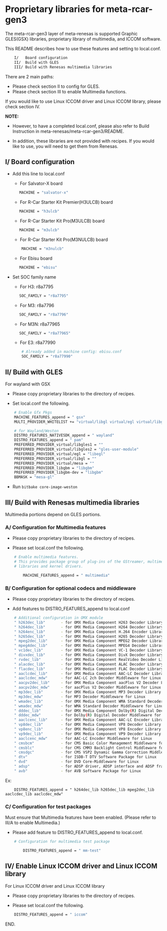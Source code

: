 # Proprietary libraries for meta-rcar-gen3


The meta-rcar-gen3 layer of meta-renesas is supported Graphic GLES(GSX)
libraries, proprietary library of multimedia, and ICCOM software.

This README describes how to use these features and setting to local.conf.

```bash
    I/   Board configuration
    II/  Build with GLES
    III/ Build with Renesas multimedia libraries
```

There are 2 main paths:

* Please check section II to config for GLES.
* Please check section III to enable Multimedia functions.

If you would like to use Linux ICCOM driver and Linux ICCOM library, please
check section IV.

**NOTE:**

* However, to have a completed local.conf, please also refer to Build
Instruction in meta-renesas/meta-rcar-gen3/README.

* In addition, these libraries are not provided with recipes. If you would like
to use, you will need to get them from Renesas.

## I/ Board configuration


* Add this line to local.conf

    * For Salvator-X board

    ```bash
       MACHINE = "salvator-x"
    ```

    * For R-Car Starter Kit Premier(H3ULCB) board

    ```bash
       MACHINE = "h3ulcb"
    ```

    * For R-Car Starter Kit Pro(M3ULCB) board

    ```bash
       MACHINE = "m3ulcb"
    ```

    * For R-Car Starter Kit Pro(M3NULCB) board

    ```bash
        MACHINE = "m3nulcb"
    ```

    * For Ebisu board

    ```bash
       MACHINE = "ebisu"
    ```

* Set SOC family name

    * For H3: r8a7795

    ```bash
       SOC_FAMILY = "r8a7795"
    ```

    * For M3: r8a7796

    ```bash
       SOC_FAMILY = "r8a7796"
    ```

    * For M3N: r8a77965

    ```bash
       SOC_FAMILY = "r8a77965"
    ```

    * For E3: r8a77990

    ```bash
        # Already added in machine config: ebisu.conf
        SOC_FAMILY = "r8a77990"
    ```

## II/ Build with GLES


For wayland with GSX

* Please copy proprietary libraries to the directory of recipes.

* Set local.conf the following.

```bash
    # Enable Gfx Pkgs
    MACHINE_FEATURES_append = " gsx"
    MULTI_PROVIDER_WHITELIST += "virtual/libgl virtual/egl virtual/libgles1 virtual/libgles2"

    # for Wayland/Weston
    DISTRO_FEATURES_NATIVESDK_append = " wayland"
    DISTRO_FEATURES_append = " pam"
    PREFERRED_PROVIDER_virtual/libgles1 = ""
    PREFERRED_PROVIDER_virtual/libgles2 = "gles-user-module"
    PREFERRED_PROVIDER_virtual/egl = "libegl"
    PREFERRED_PROVIDER_virtual/libgl = ""
    PREFERRED_PROVIDER_virtual/mesa = ""
    PREFERRED_PROVIDER_libgbm = "libgbm"
    PREFERRED_PROVIDER_libgbm-dev = "libgbm"
    BBMASK = "mesa-gl"
```

* Run `bitbake core-image-weston`

## III/ Build with Renesas multimedia libraries


Multimedia portions depend on GLES portions.

### A/ Configuration for Multimedia features


* Please copy proprietary libraries to the directory of recipes.

* Please set local.conf the following.

```bash
    # Enable multimedia features.
    # This provides package group of plug-ins of the GStreamer, multimedia
    # libraries and kernel drivers.

        MACHINE_FEATURES_append = " multimedia"
```

### B/ Configuration for optional codecs and middleware


* Please copy proprietary libraries to the directory of recipes.

* Add features to DISTRO_FEATURES_append to local.conf

```bash
    # Additional configuration in OMX module
    " h263dec_lib"       - for OMX Media Component H263 Decoder Library
    " h264dec_lib"       - for OMX Media Component H264 Decoder Library
    " h264enc_lib"       - for OMX Media Component H.264 Encoder Library
    " h265dec_lib"       - for OMX Media Component H265 Decoder Library
    " mpeg2dec_lib"      - for OMX Media Component MPEG2 Decoder Library
    " mpeg4dec_lib"      - for OMX Media Component MPEG4 Decoder Library
    " vc1dec_lib"        - for OMX Media Component VC-1 Decoder Library
    " divxdec_lib"       - for OMX Media Component DivX Decoder Library
    " rvdec_lib"         - for OMX Media Component RealVideo Decoder Library
    " alacdec_lib"       - for OMX Media Component ALAC Decoder Library
    " flacdec_lib"       - for OMX Media Component FLAC Decoder Library
    " aaclcdec_lib"      - for OMX Media Component AAC-LC Decoder Library
    " aaclcdec_mdw"      - for AAC-LC 2ch Decoder Middleware for Linux
    " aacpv2dec_lib"     - for OMX Media Component aacPlus V2 Decoder Library
    " aacpv2dec_mdw"     - for aacPlus V2 Decoder Middleware for Linux
    " mp3dec_lib"        - for OMX Media Component MP3 Decoder Library
    " mp3dec_mdw"        - for MP3 Decoder Middleware for Linux
    " wmadec_lib"        - for OMX Media Component WMA Standard Decoder Library
    " wmadec_mdw"        - for WMA Standard Decoder Middleware for Linux
    " dddec_lib"         - for OMX Media Component Dolby(R) Digital Decoder Library
    " dddec_mdw"         - for Dolby(R) Digital Decoder Middleware for Linux
    " aaclcenc_lib"      - for OMX Media Component AAC-LC Encoder Library
    " vp8dec_lib"        - for OMX Media Component VP8 Decoder Library for Linux
    " vp8enc_lib"        - for OMX Media Component VP8 Encoder Library for Linux
    " vp9dec_lib"        - for OMX Media Component VP9 Decoder Library for Linux
    " aaclcenc_mdw"      - for AAC-LC Encoder Middleware for Linux
    " cmsbcm"            - for CMS Basic Color Management Middleware for Linux
    " cmsblc"            - for CMS CMM3 Backlight Control Middleware for Linux
    " cmsdgc"            - for CMS VSP2 Dynamic Gamma Correction Middleware for Linux
    " dtv"               - for ISDB-T DTV Software Package for Linux
    " dvd"               - for DVD Core-Middleware for Linux
    " adsp"              - for ADSP driver, ADSP interface and ADSP framework for Linux
    " avb"               - for AVB Software Package for Linux
```

Ex:
```
    DISTRO_FEATURES_append = " h264dec_lib h265dec_lib mpeg2dec_lib aaclcdec_lib aaclcdec_mdw"
```

### C/ Configuration for test packages


Must ensure that Multimedia features have been enabled.
(Please refer to III/A to enable Multimedia.)

* Please add feature to DISTRO_FEATURES_append to local.conf.

```bash
    # Configuration for multimedia test package

        DISTRO_FEATURES_append = " mm-test"
```

## IV/ Enable Linux ICCOM driver and Linux ICCOM library


For Linux ICCOM driver and Linux ICCOM library

* Please copy proprietary libraries to the directory of recipes.

* Please set local.conf the following.

```bash
    DISTRO_FEATURES_append = " iccom"
```
END.

